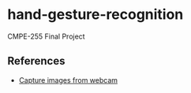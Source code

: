 # hand-gesture-recognition

CMPE-255 Final Project

## References

- [Capture images from webcam](https://www.geeksforgeeks.org/how-to-capture-a-image-from-webcam-in-python/)
